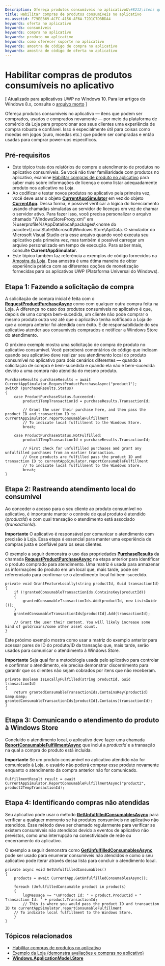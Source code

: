 ```yaml
---
Description: Ofereça produtos consumíveis no aplicativo&\#8212;itens que podem ser comprados, usados e comprados novamente&\#8212;por meio da plataforma de comércio da Loja para proporcionar aos seus clientes uma experiência de compra robusta e confiável.
title: Habilitar compras de produtos consumíveis no aplicativo
ms.assetid: F79EE369-ACFC-4156-AF6A-72D1C7D3BDA4
keywords: oferta no aplicativo
keywords: consumíveis
keywords: compra no aplicativo
keywords: produto no aplicativo
keywords: como oferecer suporte no aplicativo
keywords: amostra de código de compra no aplicativo
keywords: amostra de código de oferta no aplicativo
---
```


# Habilitar compras de produtos consumíveis no aplicativo


\[ Atualizado para aplicativos UWP no Windows 10. Para ler artigos do Windows 8.x, consulte o [arquivo morto](http://go.microsoft.com/fwlink/p/?linkid=619132) \]

Ofereça produtos consumíveis no aplicativo — itens que podem ser comprados, usados e comprados novamente — por meio da plataforma de comércio da Loja para proporcionar aos seus clientes uma experiência de compra robusta e confiável. Isso é especialmente útil para coisas como moedas em jogos (ouro, moedas etc.) que podem ser compradas e então usadas para comprar power-ups específicos.

## Pré-requisitos

-   Este tópico trata dos relatórios de compra e atendimento de produtos no aplicativo consumíveis. Se você não tiver familiaridade com produtos no aplicativo, examine [Habilitar compras de produto no aplicativo](enable-in-app-product-purchases.md) para saber mais sobre informações de licença e como listar adequadamente produto nos aplicativo na Loja.
-   Ao codificar e testar novos produtos no aplicativo pela primeira vez, você deve usar o objeto [**CurrentAppSimulator**](https://msdn.microsoft.com/library/windows/apps/hh779766) em vez do objeto [**CurrentApp**](https://msdn.microsoft.com/library/windows/apps/hh779765). Dessa forma, é possível verificar a lógica do licenciamento usando chamadas simuladas ao servidor de licenças em vez de chamar o servidor ativo. Para fazer isso, você precisa personalizar o arquivo chamado "WindowsStoreProxy.xml" em %userprofile%\\AppData\\local\\packages\\&lt;nome do pacote&gt;\\LocalState\\Microsoft\\Windows Store\\ApiData. O simulador do Microsoft Visual Studio cria esse arquivo quando você executa seu aplicativo pela primeira vez, mas também é possível carregar um arquivo personalizado em tempo de execução. Para saber mais, consulte **CurrentAppSimulator**.
-   Este tópico também faz referência a exemplos de código fornecidos na [Amostra da Loja](http://go.microsoft.com/fwlink/p/?LinkID=627610). Essa amostra é uma ótima maneira de obter experiência prática com as diferentes opções de monetização fornecidas para os aplicativos UWP (Plataforma Universal do Windows).

## Etapa 1: Fazendo a solicitação de compra

A solicitação de compra inicial é feita com o [**RequestProductPurchaseAsync**](https://msdn.microsoft.com/library/windows/apps/dn263381) como com qualquer outra compra feita na Loja. A diferença no caso dos produtos consumíveis no aplicativo é que, depois de uma compra bem-sucedida, um cliente não pode comprar o mesmo produto outra vez até que o aplicativo tenha notificado a Loja de que a compra anterior foi atendida com êxito. É de responsabilidade do seu aplicativo atender aos consumíveis comprados e notificar a Windows Store do atendimento.

O próximo exemplo mostra uma solicitação de compra de produto no aplicativo consumível. Você perceberá comentários de código que indicam quando seu aplicativo deve realizar seu atendimento local do produto consumível no aplicativo para dois cenários diferentes — quando a solicitação de compra é bem-sucedida e quando ela não é bem-sucedida devido a uma compra não atendida do mesmo produto.

```CSharp
PurchaseResults purchaseResults = await CurrentAppSimulator.RequestProductPurchaseAsync("product1");
switch (purchaseResults.Status)
{
    case ProductPurchaseStatus.Succeeded:
        product1TempTransactionId = purchaseResults.TransactionId;

        // Grant the user their purchase here, and then pass the product ID and transaction ID to currentAppSimulator.reportConsumableFulfillment
        // To indicate local fulfillment to the Windows Store.
        break;

    case ProductPurchaseStatus.NotFulfilled:
        product1TempTransactionId = purchaseResults.TransactionId;

        // First check for unfulfilled purchases and grant any unfulfilled purchases from an earlier transaction.
        // Once products are fulfilled pass the product ID and transaction ID to currentAppSimulator.reportConsumableFulfillment
        // To indicate local fulfillment to the Windows Store.
        break;
}
```

## Etapa 2: Rastreando atendimento local do consumível

Ao conceder o acesso para o seu cliente ao produto consumível no aplicativo, é importante manter o controle de qual produto é atendido (*productId*) e com qual transação o atendimento está associado (*transactionId*).

**Importante**  O aplicativo é responsável por comunicar o atendimento com precisão à Loja. Essa etapa é essencial para manter uma experiência de compras justa e confiável para os seus clientes.

O exemplo a seguir demonstra o uso das propriedades [**PurchaseResults**](https://msdn.microsoft.com/library/windows/apps/dn263392) da chamada [**RequestProductPurchaseAsync**](https://msdn.microsoft.com/library/windows/apps/dn263381) na etapa anterior para identificar o produto comprado para atendimento. Uma matriz é usada para armazenar as informações do produto em um local que, mais tarde, pode ser referenciado para confirmar se o atendimento local foi bem-sucedido.

```CSharp
private void GrantFeatureLocally(string productId, Guid transactionId)
{
    if (!grantedConsumableTransactionIds.ContainsKey(productId))
    {
        grantedConsumableTransactionIds.Add(productId, new List<Guid>());
    }
    grantedConsumableTransactionIds[productId].Add(transactionId);

    // Grant the user their content. You will likely increase some kind of gold/coins/some other asset count.
}
```

Este próximo exemplo mostra como usar a matriz do exemplo anterior para acessar pares de ID do produto/ID da transação que, mais tarde, serão usados para comunicar o atendimento à Windows Store.

**Importante**  Seja qual for a metodologia usada pelo aplicativo para controlar e confirmar o atendimento, ele precisa demonstrar discernimento para garantir que os clientes não sejam cobrados por itens que não receberam.

```CSharp
private Boolean IsLocallyFulfilled(string productId, Guid transactionId)
{
    return grantedConsumableTransactionIds.ContainsKey(productId) &amp;&amp; grantedConsumableTransactionIds[productId].Contains(transactionId);
}
```

## Etapa 3: Comunicando o atendimento do produto à Windows Store

Concluído o atendimento local, o aplicativo deve fazer uma chamada [**ReportConsumableFulfillmentAsync**](https://msdn.microsoft.com/library/windows/apps/dn263380) que inclui a *productId* e a transação na qual a compra do produto está incluída.

**Importante**  Se um produto consumível no aplicativo atendido não for comunicado à Loja, o usuário não poderá comprar esse produto novamente enquanto o atendimento da compra anterior não for comunicado.

```CSharp
FulfillmentResult result = await CurrentAppSimulator.ReportConsumableFulfillmentAsync("product2", product2TempTransactionId);
```

## Etapa 4: Identificando compras não atendidas

Seu aplicativo pode usar o método [**GetUnfulfilledConsumablesAsync**](https://msdn.microsoft.com/library/windows/apps/dn263379) para verificar a qualquer momento se há produtos consumíveis no aplicativo não atendidos. Esse método deve ser chamado regularmente para verificar se existem consumíveis não atendidos devido a eventos de aplicativo não previstos, como uma interrupção na conectividade de rede ou encerramento do aplicativo.

O exemplo a seguir demonstra como [**GetUnfulfilledConsumablesAsync**](https://msdn.microsoft.com/library/windows/apps/dn263379) pode ser usado para enumerar consumíveis não atendidos e como o seu aplicativo pode iterar através dessa lista para concluir o atendimento local.

```CSharp
private async void GetUnfulfilledConsumables()
{
    products = await CurrentApp.GetUnfulfilledConsumablesAsync();

    foreach (UnfulfilledConsumable product in products)
    {
        logMessage += "\nProduct Id: " + product.ProductId + " Transaction Id: " + product.TransactionId;
        // This is where you would pass the product ID and transaction ID to currentAppSimulator.reportConsumableFulfillment
    // To indicate local fulfillment to the Windows Store.
    }
}
```

## Tópicos relacionados

* [Habilitar compras de produtos no aplicativo](enable-in-app-product-purchases.md)
* [Exemplo da Loja (demonstra avaliações e compras no aplicativo)](http://go.microsoft.com/fwlink/p/?LinkID=627610)
* [**Windows.ApplicationModel.Store**](https://msdn.microsoft.com/library/windows/apps/br225197)
 

 






<!--HONumber=Mar16_HO1-->


